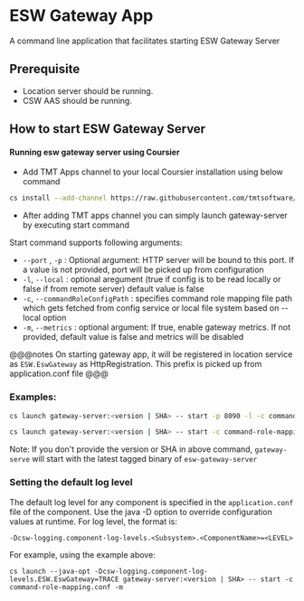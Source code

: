 # ESW Gateway App

A command line application that facilitates starting ESW Gateway Server

## Prerequisite

- Location server should be running.
- CSW AAS should be running.

## How to start ESW Gateway Server

#### Running esw gateway server using Coursier

* Add TMT Apps channel to your local Coursier installation using below command

```bash
cs install --add-channel https://raw.githubusercontent.com/tmtsoftware/osw-apps/master/apps.prod.json
```

* After adding TMT apps channel you can simply launch gateway-server by executing start command

Start command supports following arguments:

 * `--port` , `-p` : Optional argument: HTTP server will be bound to this port. If a value is not provided, port will be picked up from configuration
 * `-l`, `--local` : optional aregument (true if config is to be read locally or false if from remote server) default value is false
 * `-c`, `--commandRoleConfigPath` : specifies command role mapping file path which gets fetched from config service or local file system based on --local option
 * `-m`, `--metrics` : optional argument: If true, enable gateway metrics. If not provided, default value is false and metrics will be disabled


@@@notes
On starting gateway app, it will be registered in location service as `ESW.EswGateway` as HttpRegistration. This prefix is picked up
from application.conf file
@@@

### Examples:

```bash
cs launch gateway-server:<version | SHA> -- start -p 8090 -l -c command-role-mapping.conf
```

```bash
cs launch gateway-server:<version | SHA> -- start -c command-role-mapping.conf -m
```

Note: If you don't provide the version or SHA in above command, `gateway-serve` will start with the latest tagged binary of `esw-gateway-server`

### Setting the default log level

The default log level for any component is specified in the `application.conf` file of the component.
Use the java -D option to override configuration values at runtime.  For log level, the format is:

```
-Dcsw-logging.component-log-levels.<Subsystem>.<ComponentName>=<LEVEL>
```

For example, using the example above:

```
cs launch --java-opt -Dcsw-logging.component-log-levels.ESW.EswGateway=TRACE gateway-server:<version | SHA> -- start -c command-role-mapping.conf -m
```
